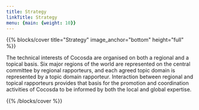 ```yaml
---
title: Strategy
linkTitle: Strategy
menu: {main: {weight: 10}}
---
```


{{% blocks/cover title="Strategy" image_anchor="bottom" height="full" %}}

The technical interests of Cocosda are organised on both a regional and a topical basis. Six major regions of the world are represented on the central committee by regional rapporteurs, and each agreed topic domain is represented by a topic domain rapporteur. Interaction between regional and topical rapporteurs provides that basis for the promotion and coordination activities of Cocosda to be informed by both the local and global expertise.

{{% /blocks/cover %}}

<!-- {{% blocks/lead %}}

The annual Oriental COCOSDA International Conference is the flagship event of O-COCOSDA.
The first preparatory meeting took place in Hong Kong in 1997, and since then, 27 workshops have been hosted in various countries, including Japan, Taiwan, China, Korea, Thailand, Singapore, India, Indonesia, Malaysia, Vietnam, Nepal, Macau, Myanmar, and the Philippines. 

{{% /blocks/lead %}}

{{% blocks/section %}}

# This is another section
{.text-center}

{{% /blocks/section %}}

{{% blocks/section %}}

# This is another section
{.text-center}

{{% /blocks/section %}} -->